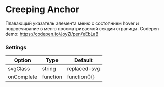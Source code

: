 # Creeping Anchor

Плавающий указатель элемента меню с состоянием hover и подсвечивание в меню просматриваемой секции страницы. Codepen demo: https://codepen.io/JoyZi/pen/eEbLaB

### Settings

Option | Type | Default 
------ | ---- | ------- 
svgClass | string | replaced-svg 
onComplete | function | function(){} 
